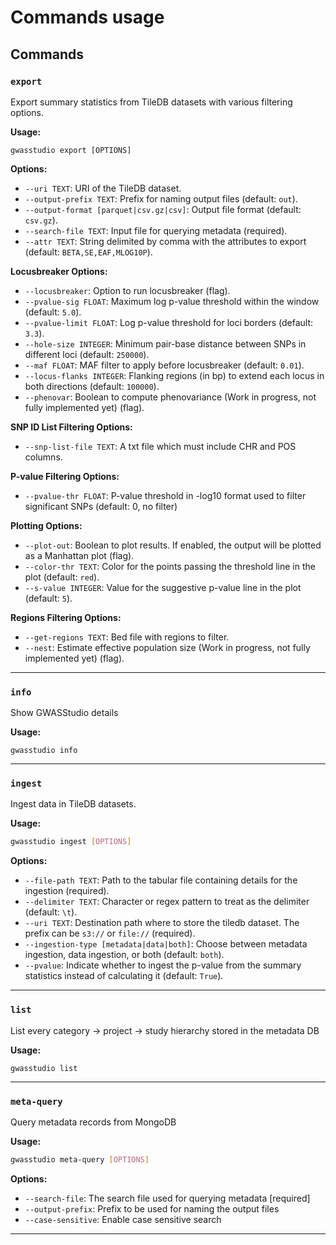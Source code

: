 # Commands usage

## Commands

### `export`

 Export summary statistics from TileDB datasets with various filtering options.

**Usage:**

```shell
gwasstudio export [OPTIONS]
```

**Options:**

- `--uri TEXT`: URI of the TileDB dataset.
- `--output-prefix TEXT`: Prefix for naming output files (default: `out`).
- `--output-format [parquet|csv.gz|csv]`: Output file format (default: `csv.gz`).
- `--search-file TEXT`: Input file for querying metadata (required).
- `--attr TEXT`: String delimited by comma with the attributes to export (default: `BETA,SE,EAF,MLOG10P`).


**Locusbreaker Options:**

- `--locusbreaker`: Option to run locusbreaker (flag).
- `--pvalue-sig FLOAT`: Maximum log p-value threshold within the window (default: `5.0`).
- `--pvalue-limit FLOAT`: Log p-value threshold for loci borders (default: `3.3`).
- `--hole-size INTEGER`: Minimum pair-base distance between SNPs in different loci (default: `250000`).
- `--maf FLOAT`: MAF filter to apply before locusbreaker (default: `0.01`).
- `--locus-flanks INTEGER`: Flanking regions (in bp) to extend each locus in both directions (default: `100000`).
- `--phenovar`: Boolean to compute phenovariance (Work in progress, not fully implemented yet) (flag).

**SNP ID List Filtering Options:**

- `--snp-list-file TEXT`: A txt file which must include CHR and POS columns.

**P-value Filtering Options:**

- `--pvalue-thr FLOAT`: P-value threshold in -log10 format used to filter significant SNPs (default: 0, no filter)

**Plotting Options:**

- `--plot-out`: Boolean to plot results. If enabled, the output will be plotted as a Manhattan plot (flag).
- `--color-thr TEXT`: Color for the points passing the threshold line in the plot (default: `red`).
- `--s-value INTEGER`: Value for the suggestive p-value line in the plot (default: `5`).

**Regions Filtering Options:**

- `--get-regions TEXT`: Bed file with regions to filter.
- `--nest`: Estimate effective population size (Work in progress, not fully implemented yet) (flag).

---

### `info`

Show GWASStudio details

**Usage:**

```shell
gwasstudio info
```

---

### `ingest`

Ingest data in TileDB datasets.

**Usage:**

```bash
gwasstudio ingest [OPTIONS]
```

**Options:**

- `--file-path TEXT`: Path to the tabular file containing details for the ingestion (required).
- `--delimiter TEXT`: Character or regex pattern to treat as the delimiter (default: `\t`).
- `--uri TEXT`: Destination path where to store the tiledb dataset. The prefix can be `s3://` or `file://` (required).
- `--ingestion-type [metadata|data|both]`: Choose between metadata ingestion, data ingestion, or both (default: `both`).
- `--pvalue`: Indicate whether to ingest the p-value from the summary statistics instead of calculating it (default: `True`).

---

### `list`

List every category → project → study hierarchy stored in the metadata DB

**Usage:**

```shell
gwasstudio list
```

---

### `meta-query`

Query metadata records from MongoDB

**Usage:**

```bash
gwasstudio meta-query [OPTIONS]
```

**Options:**

- `--search-file`: The search file used for querying metadata  [required]
- `--output-prefix`: Prefix to be used for naming the output files
- `--case-sensitive`: Enable case sensitive search

---
